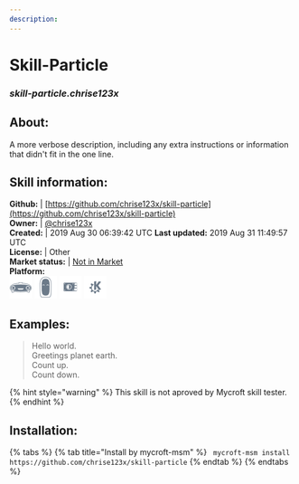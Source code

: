 ```yaml
--- 
description: 
---
```


# Skill-Particle  
### _skill-particle.chrise123x_  
## About:  
A more verbose description, including any extra instructions or
information that didn't fit in the one line.

## Skill information:  
**Github:** | [https://github.com/chrise123x/skill-particle](https://github.com/chrise123x/skill-particle)  
**Owner:** | [@chrise123x](https://github.com/chrise123x)  
**Created:** | 2019 Aug 30 06:39:42 UTC  **Last updated:** 2019 Aug 31 11:49:57 UTC  
**License:** | Other  
**Market status:** | [Not in Market](https://market.mycroft.ai/skill/)  
**Platform:**  
 ![](../.gitbook/assets/mark-1-icon.png)  ![](../.gitbook/assets/mark-2-icon.png)  ![](../.gitbook/assets/picroft-icon.png)  ![](../.gitbook/assets/kde.png)   
## Examples:  
> Hello world.  
> Greetings planet earth.  
> Count up.  
> Count down.  
  
{% hint style="warning" %}
This skill is not aproved by Mycroft skill tester.
{% endhint %}
    
## Installation:  
{% tabs %}
{% tab title="Install by mycroft-msm" %}
``` mycroft-msm install https://github.com/chrise123x/skill-particle```
{% endtab %}
  {% endtabs %}
  